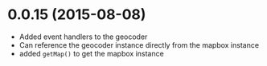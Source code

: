# 0.0.15 (2015-08-08)

  * Added event handlers to the geocoder
  * Can reference the geocoder instance directly from the mapbox instance
  * added `getMap()` to get the mapbox instance

